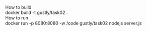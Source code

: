 How to build<br>
docker build -t gustly/task02 .<br>
How to run<br>
docker run -p 8080:8080 -w /code gustly/task02 nodejs server.js
